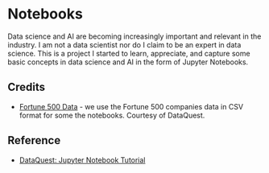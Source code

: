 # Notebooks

Data science and AI are becoming increasingly important and relevant in the industry. I am not a data scientist nor do I claim to be an expert in data science. This is a project I started to learn, appreciate, and capture some basic concepts in data science and AI in the form of Jupyter Notebooks.

## Credits

* [Fortune 500 Data](data/fortune500.csv) - we use the Fortune 500 companies data in CSV format for some the notebooks. Courtesy of DataQuest.

## Reference

* [DataQuest: Jupyter Notebook Tutorial](https://www.dataquest.io/blog/jupyter-notebook-tutorial/)